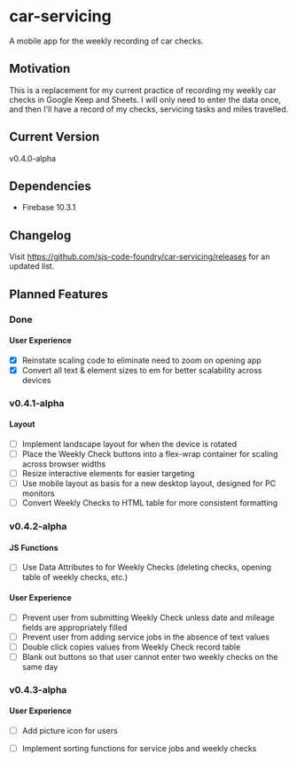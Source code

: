 # car-servicing
A mobile app for the weekly recording of car checks.
## Motivation
This is a replacement for my current practice of recording my weekly car checks in Google Keep and Sheets.  I will only need to enter the data once, and then I'll have a record of my checks, servicing tasks and miles travelled.
## Current Version
v0.4.0-alpha
## Dependencies
- Firebase 10.3.1
## Changelog
Visit https://github.com/sjs-code-foundry/car-servicing/releases for an updated list.
## Planned Features
### Done
#### User Experience
- [x] Reinstate scaling code to eliminate need to zoom on opening app
- [x] Convert all text & element sizes to em for better scalability across devices
### v0.4.1-alpha
#### Layout
- [ ] Implement landscape layout for when the device is rotated
- [ ] Place the Weekly Check buttons into a flex-wrap container for scaling across browser widths
- [ ] Resize interactive elements for easier targeting
- [ ] Use mobile layout as basis for a new desktop layout, designed for PC monitors
- [ ] Convert Weekly Checks to HTML table for more consistent formatting
### v0.4.2-alpha
#### JS Functions
- [ ] Use Data Attributes to for Weekly Checks (deleting checks, opening table of weekly checks, etc.)
#### User Experience
- [ ] Prevent user from submitting Weekly Check unless date and mileage fields are appropriately filled
- [ ] Prevent user from adding service jobs in the absence of text values
- [ ] Double click copies values from Weekly Check record table
- [ ] Blank out buttons so that user cannot enter two weekly checks on the same day
### v0.4.3-alpha
#### User Experience
- [ ] Add picture icon for users
- [ ] Implement sorting functions for service jobs and weekly checks

